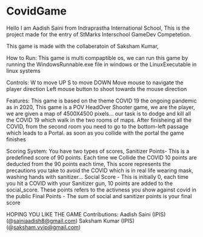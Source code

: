 # CovidGame
Hello I am Aadish Saini from Indraprastha International School, This is the project made for the entry of StMarks Interschool GameDev Competetion.

This game is made with the collaberatoin of Saksham Kumar, 

How to Run:
  This game is multi compaptible os, we can run this game by running the WindowsRunnable.exe file in windows or the LinuxExecutable in linux systems

Controls: 
  W to move UP
  S to move DOWN
  Move mouse to navigate the player direction
  Left mouse button to shoot towards the mouse direction

Features:
  This game is based on the theme COVID 19 the ongoing pandemic as in 2020, 
  This game is a POV HeadOver Shooter game, we are the player, we are given a map of 4500X4500 pixels... our task is to dodge and kill all the
COVID 19 which walk in the two rooms of maps.
  After finisheing all the COVID, from the second room you need to go to the bottom-left passage which leads to a Portal. as soon as you collide with 
the portal the game finishes


Scoring System:
  You have two types of scores, 
    Sanitizer Points- This is a predefined score of 90 points. Each time we Collide the COVID 10 points are deducted from the 90 points each time, This score 
represents the precautions you take to avoid the COVID which is in real life wearing mask, washing hands with sanitizer...
    Social Score - This is initially 0, each time you hit a COVID with your Sanitizer gun, 10 points are added to the social_score. These points refers to
the activness you show against covid in the public
    Final Points - The sum of social and sanitizer points is your final score


HOPING YOU LIKE THE GAME
Contributions:
  Aadish Saini (IPIS)(@sainiaadish8@gmail.com)
  Saksham Kumar (IPIS)(@saksham.vvip@gmail.com)
